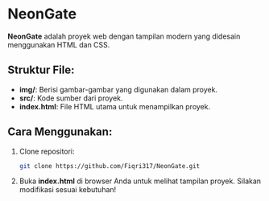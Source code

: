 # NeonGate

**NeonGate** adalah proyek web dengan tampilan modern yang didesain menggunakan HTML dan CSS.

## Struktur File:
- **img/**: Berisi gambar-gambar yang digunakan dalam proyek.
- **src/**: Kode sumber dari proyek.
- **index.html**: File HTML utama untuk menampilkan proyek.

## Cara Menggunakan:
1. Clone repositori:
   ```bash
   git clone https://github.com/Fiqri317/NeonGate.git
2. Buka **index.html** di browser Anda untuk melihat tampilan proyek.
Silakan modifikasi sesuai kebutuhan!
